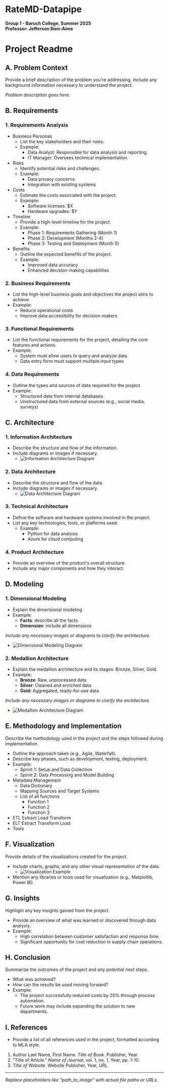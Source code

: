 # RateMD-Datapipe
**Group 1 - Baruch College, Summer 2025**   
**Professor: Jefferson Bien-Aime**  

# Project Readme

## A. Problem Context
Provide a brief description of the problem you're addressing. Include any background information necessary to understand the project.

*Problem description goes here.*

## B. Requirements

### 1. Requirements Analysis
- Business Personas
  - List the key stakeholders and their roles.
  - Example:
    - Data Analyst: Responsible for data analysis and reporting.
    - IT Manager: Oversees technical implementation.
- Risks
  - Identify potential risks and challenges.
  - Example:
    - Data privacy concerns
    - Integration with existing systems
- Costs
  - Estimate the costs associated with the project.
  - Example:
    - Software licenses: $X
    - Hardware upgrades: $Y
- Timeline
  - Provide a high-level timeline for the project.
  - Example:
    - Phase 1: Requirements Gathering (Month 1)
    - Phase 2: Development (Months 2-4)
    - Phase 3: Testing and Deployment (Month 5)
- Benefits
  - Outline the expected benefits of the project.
  - Example:
    - Improved data accuracy
    - Enhanced decision-making capabilities

### 2. Business Requirements
- List the high-level business goals and objectives the project aims to achieve.
- Example:
  - Reduce operational costs
  - Improve data accessibility for decision-makers

### 3. Functional Requirements
- List the functional requirements for the project, detailing the core features and actions.
- Example:
  - System must allow users to query and analyze data
  - Data entry form must support multiple input types

### 4. Data Requirements
- Outline the types and sources of data required for the project.
- Example:
  - Structured data from internal databases
  - Unstructured data from external sources (e.g., social media, surveys)

## C. Architecture

### 1. Information Architecture
- Describe the structure and flow of the information.
- Include diagrams or images if necessary. 
  - ![Information Architecture Diagram](path_to_image)

### 2. Data Architecture
- Describe the structure and flow of the data.
- Include diagrams or images if necessary. 
  - ![Data Architecture Diagram](path_to_image)

### 3. Technical Architecture
- Define the software and hardware systems involved in the project.
- List any key technologies, tools, or platforms used. 
  - Example: 
    - Python for data analysis
    - Azure for cloud computing

### 4. Product Architecture
- Provide an overview of the product's overall structure.
- Include any major components and how they interact.

## D. Modeling

### 1. Dimensional Modeling
- Explain the dimensional modeling
- Example:
  - **Facts**: describe all the facts
  - **Dimension**: include all dimensions

*Include any necessary images or diagrams to clarify the architecture.*
  - ![Dimensional Modeling Diagram](path_to_image)


### 2. Medallion Architecture
- Explain the medallion architecture and its stages: Bronze, Silver, Gold.
- Example:
  - **Bronze**: Raw, unprocessed data
  - **Silver**: Cleaned and enriched data
  - **Gold**: Aggregated, ready-for-use data

*Include any necessary images or diagrams to clarify the architecture.*
  - ![Medallion Architecture Diagram](path_to_image)

## E. Methodology and Implementation
Describe the methodology used in the project and the steps followed during implementation.

- Outline the approach taken (e.g., Agile, Waterfall).
- Describe key phases, such as development, testing, deployment.
- Example:
  - Sprint 1: Setup and Data Collection
  - Sprint 2: Data Processing and Model Building
- Metadata Management
  - Data Dictionary
  - Mapping Sources and Target Systems
  - List of all functions
	- Function 1 
	- Function 2
	- Function 3
- ETL Extract Load Transform
- ELT Extract Transform Load
- Tools 

## F. Visualization
Provide details of the visualizations created for the project.

- Include charts, graphs, and any other visual representation of the data.
  - ![Visualization Example](path_to_image)
- Mention any libraries or tools used for visualization (e.g., Matplotlib, Power BI).

## G. Insights
Highlight any key insights gained from the project.

- Provide an overview of what was learned or discovered through data analysis.
- Example:
  - High correlation between customer satisfaction and response time.
  - Significant opportunity for cost reduction in supply chain operations.

## H. Conclusion
Summarize the outcomes of the project and any potential next steps.

- What was achieved?
- How can the results be used moving forward?
- Example:
  - The project successfully reduced costs by 20% through process automation.
  - Future work may include expanding the solution to new departments.

## I. References
- Provide a list of all references used in the project, formatted according to MLA style.

1. Author Last Name, First Name. *Title of Book*. Publisher, Year.
2. "Title of Article." *Name of Journal*, vol. 1, no. 1, Year, pp. 1-10.
3. *Title of Website*. Website Publisher, Year, URL.

---

*Replace placeholders like "path_to_image" with actual file paths or URLs.*
